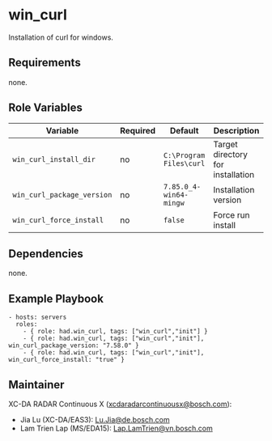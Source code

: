 win_curl
=========

Installation of curl for windows.

Requirements
------------

none.

Role Variables
--------------

Variable | Required | Default | Description
-------- | -------- | ------- | -----------
`win_curl_install_dir` | no | `C:\Program Files\curl` |  Target directory for installation
`win_curl_package_version` | no | `7.85.0_4-win64-mingw` |  Installation version
`win_curl_force_install` | no | `false` |  Force run install

Dependencies
------------

none.

Example Playbook
----------------

    - hosts: servers
      roles:
        - { role: had.win_curl, tags: ["win_curl","init"] }
        - { role: had.win_curl, tags: ["win_curl","init"], win_curl_package_version: "7.58.0" }
        - { role: had.win_curl, tags: ["win_curl","init"], win_curl_force_install: "true" }

Maintainer
------------------

XC-DA RADAR Continuous X (xcdaradarcontinuousx@bosch.com):
- Jia Lu (XC-DA/EAS3): Lu.Jia@de.bosch.com
- Lam Trien Lap (MS/EDA15): Lap.LamTrien@vn.bosch.com
